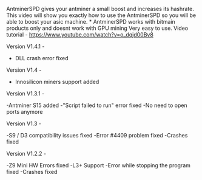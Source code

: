 AntminerSPD gives your antminer a small boost and increases its hashrate. This video will show you exactly how to use the AntminerSPD so you will be able to boost your asic machine. * AntminerSPD works with bitmain products only and doesnt work with GPU mining
Very easy to use.
Video tutorial - https://www.youtube.com/watch?v=o_dqjd00Bv8

Version V1.4.1 -

- DLL crash error fixed

Version V1.4 -

- Innosilicon miners support added

Version V1.3.1 -

-Antminer S15 added
-"Script failed to run" error fixed
-No need to open ports anymore

Version V1.3 -

-S9 / D3 compatibility issues fixed
-Error #4409 problem fixed
-Crashes fixed

Version V1.2.2 -

-Z9 Mini HW Errors fixed
-L3+ Support
-Error while stopping the program fixed
-Crashes fixed

